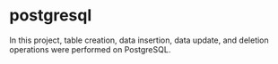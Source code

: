 # postgresql
In this project, table creation, data insertion, data update, and deletion operations were performed on PostgreSQL.
